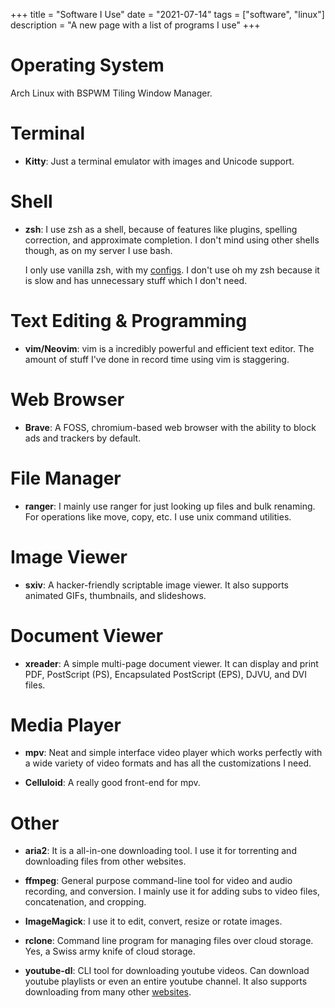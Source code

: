 +++
title = "Software I Use"
date = "2021-07-14"
tags = ["software", "linux"]
description = "A new page with a list of programs I use"
+++

# Operating System

Arch Linux with BSPWM Tiling Window Manager.

# Terminal

- **Kitty**: Just a terminal emulator with images and Unicode support.

# Shell

- **zsh**: I use zsh as a shell, because of features like plugins, spelling correction, and approximate completion. I don't mind using other shells though, as on my server I use bash.

  I only use vanilla zsh, with my [configs](https://github.com/prateekpunetha/dotfiles). I don't use oh my zsh because it is slow and has unnecessary stuff which I don't need.

# Text Editing & Programming

- **vim/Neovim**: vim is a incredibly powerful and efficient text editor. The amount of stuff I've done in record time using vim is staggering.

# Web Browser

- **Brave**: A FOSS, chromium-based web browser with the ability to block ads and trackers by default.

# File Manager

- **ranger**: I mainly use ranger for just looking up files and bulk renaming. For operations like move, copy, etc. I use unix command utilities.

# Image Viewer

- **sxiv**: A hacker-friendly scriptable image viewer. It also supports animated GIFs, thumbnails, and slideshows.

# Document Viewer

- **xreader**: A simple multi-page document viewer. It can display and print PDF, PostScript (PS), Encapsulated PostScript (EPS), DJVU, and DVI files.

# Media Player

- **mpv**: Neat and simple interface video player which works perfectly with a wide variety of video formats and has all the customizations I need.

- **Celluloid**: A really good front-end for mpv.

# Other

- **aria2**: It is a all-in-one downloading tool. I use it for torrenting and downloading files from other websites.

- **ffmpeg**: General purpose command-line tool for video and audio recording, and conversion. I mainly use it for adding subs to video files, concatenation, and cropping.

- **ImageMagick**: I use it to edit, convert, resize or rotate images.

- **rclone**: Command line program for managing files over cloud storage. Yes, a Swiss army knife of cloud storage.

- **youtube-dl**: CLI tool for downloading youtube videos. Can download youtube playlists or even an entire youtube channel. It also supports downloading from many other [websites](https://ytdl-org.github.io/youtube-dl/supportedsites.html).
